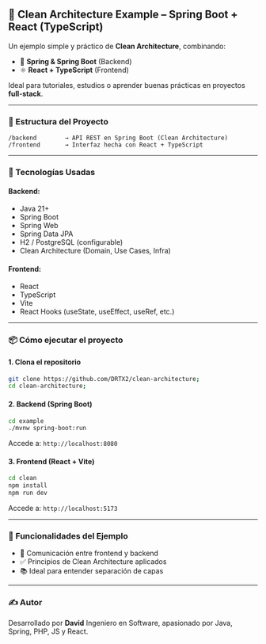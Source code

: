 ## 🧼 Clean Architecture Example – Spring Boot + React (TypeScript)

Un ejemplo simple y práctico de **Clean Architecture**, combinando:

* 🧠 **Spring & Spring Boot** (Backend)
* ⚛️ **React + TypeScript** (Frontend)

Ideal para tutoriales, estudios o aprender buenas prácticas en proyectos **full-stack**.

---

### 📁 Estructura del Proyecto

```
/backend        → API REST en Spring Boot (Clean Architecture)
/frontend       → Interfaz hecha con React + TypeScript
```

---

### 🚀 Tecnologías Usadas

#### Backend:

* Java 21+
* Spring Boot
* Spring Web
* Spring Data JPA
* H2 / PostgreSQL (configurable)
* Clean Architecture (Domain, Use Cases, Infra)

#### Frontend:

* React
* TypeScript
* Vite
* React Hooks (useState, useEffect, useRef, etc.)

---

### 📦 Cómo ejecutar el proyecto

#### 1. Clona el repositorio

```bash
git clone https://github.com/DRTX2/clean-architecture;
cd clean-architecture;

```

#### 2. Backend (Spring Boot)

```bash
cd example
./mvnw spring-boot:run
```

Accede a: `http://localhost:8080`

#### 3. Frontend (React + Vite)

```bash
cd clean
npm install
npm run dev
```

Accede a: `http://localhost:5173`

---

### 🧪 Funcionalidades del Ejemplo

* 🔄 Comunicación entre frontend y backend
* ✅ Principios de Clean Architecture aplicados
* 📚 Ideal para entender separación de capas

---

### ✍️ Autor

Desarrollado por **David** Ingeniero en Software, apasionado por Java, Spring, PHP, JS y React.

